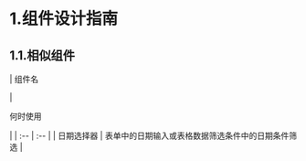 # **1.组件设计指南**

## 1.1.相似组件

| 
组件名

 | 

何时使用

 |
| :-- | :-- |
| 日期选择器 | 表单中的日期输入或表格数据筛选条件中的日期条件筛选 |
